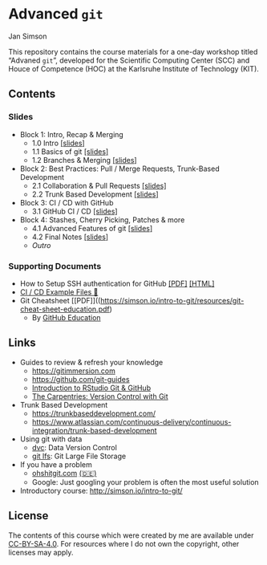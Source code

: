 # Advanced `git`
Jan Simson

This repository contains the course materials for a one-day workshop
titled “Advaned `git`”, developed for the Scientific Computing Center
(SCC) and Houce of Competence (HOC) at the Karlsruhe Institute of
Technology (KIT).

<!--
  To update the README, render this file directly via
  quarto render README.qmd --to=gfm
-->

## Contents

### Slides

- Block 1: Intro, Recap & Merging
  - 1.0 Intro
    [\[slides\]](https://simson.io/advanced-git/1.0-intro.html)
  - 1.1 Basics of git
    [\[slides\]](https://simson.io/advanced-git/1.1-git-basics.html)
  - 1.2 Branches & Merging [\[slides\]](1.2-branches_merging.html)
- Block 2: Best Practices: Pull / Merge Requests, Trunk-Based
  Development
  - 2.1 Collaboration & Pull Requests
    [\[slides\]](https://simson.io/advanced-git/2.1-collaboration-pull-requests.html)
  - 2.2 Trunk Based Development
    [\[slides\]](https://simson.io/advanced-git/2.2-trunk-based-development.html)
- Block 3: CI / CD with GitHub
  - 3.1 GitHub CI / CD
    [\[slides\]](https://simson.io/advanced-git/3.1-github-CI-CD.html)
- Block 4: Stashes, Cherry Picking, Patches & more
  - 4.1 Advanced Features of git
    [\[slides\]](https://simson.io/advanced-git/4.1-advanced-features.html)
  - 4.2 Final Notes
    [\[slides\]](https://simson.io/advanced-git/4.2-final_notes.html)
  - *Outro*

<!-- *: Since they have to be manually generated, the PDF version of slides may be slightly outdated. Please refer to [this guide](https://revealjs.com/pdf-export/), on how to export your own PDF version from the online slides. -->

### Supporting Documents

- How to Setup SSH authentication for GitHub
  [\[PDF\]](https://simson.io/intro-to-git/resources/ssh/how-to-setup-github-ssh.pdf)
  [\[HTML\]](https://malikaihle.github.io/Introduction-RStudio-Git-GitHub/SSH.html)
- [CI / CD Example Files
  🤖](https://github.com/jansim/advanced-git/tree/main/resources/CI-CD-examples)
- Git Cheatsheet
  \[\[PDF\]\]((https://simson.io/intro-to-git/resources/git-cheat-sheet-education.pdf)
  - By [GitHub Education](https://education.github.com/)

## Links

- Guides to review & refresh your knowledge
  - <https://gitimmersion.com>
  - <https://github.com/git-guides>
  - [Introduction to RStudio Git &
    GitHub](https://lmu-osc.github.io/Introduction-RStudio-Git-GitHub/)
  - [The Carpentries: Version Control with
    Git](https://swcarpentry.github.io/git-novice/)
- Trunk Based Development
  - <https://trunkbaseddevelopment.com/>
  - <https://www.atlassian.com/continuous-delivery/continuous-integration/trunk-based-development>
- Using git with data
  - [dvc](https://dvc.org/): Data Version Control
  - [git lfs](https://git-lfs.github.com/): Git Large File Storage
- If you have a problem
  - [ohshitgit.com](https://ohshitgit.com/)
    [(🇩🇪)](https://ohshitgit.com/de)
  - Google: Just googling your problem is often the most useful solution
- Introductory course: <http://simson.io/intro-to-git/>

## License

The contents of this course which were created by me are available under
[CC-BY-SA-4.0](https://creativecommons.org/licenses/by-sa/4.0/). For
resources where I do not own the copyright, other licenses may apply.
